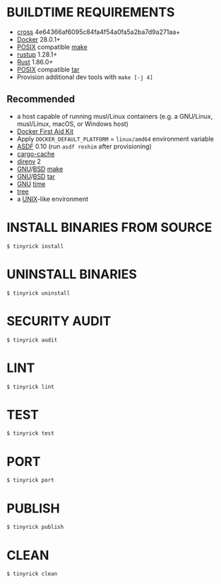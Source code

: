 # BUILDTIME REQUIREMENTS

* [cross](https://crates.io/crates/cross) 4e64366af6095c84fa4f54a0fa5a2ba7d9a271aa+
* [Docker](https://www.docker.com/) 28.0.1+
* [POSIX](https://pubs.opengroup.org/onlinepubs/9799919799/) compatible [make](https://en.wikipedia.org/wiki/Make_(software))
* [rustup](https://rustup.rs/) 1.28.1+
* [Rust](https://www.rust-lang.org/en-US/) 1.86.0+
* [POSIX](https://pubs.opengroup.org/onlinepubs/9799919799/) compatible [tar](https://en.wikipedia.org/wiki/Tar_(computing))
* Provision additional dev tools with `make [-j 4]`

## Recommended

* a host capable of running musl/Linux containers (e.g. a GNU/Linux, musl/Linux, macOS, or Windows host)
* [Docker First Aid Kit](https://github.com/mcandre/docker-first-aid-kit)
* Apply `DOCKER_DEFAULT_PLATFORM` = `linux/amd64` environment variable
* [ASDF](https://asdf-vm.com/) 0.10 (run `asdf reshim` after provisioning)
* [cargo-cache](https://crates.io/crates/cargo-cache)
* [direnv](https://direnv.net/) 2
* [GNU](https://www.gnu.org/)/[BSD](https://en.wikipedia.org/wiki/Berkeley_Software_Distribution) [make](https://en.wikipedia.org/wiki/Make_(software))
* [GNU](https://www.gnu.org/)/[BSD](https://en.wikipedia.org/wiki/Berkeley_Software_Distribution) [tar](https://en.wikipedia.org/wiki/Tar_(computing))
* [GNU](https://www.gnu.org/) [time](https://en.wikipedia.org/wiki/Time_(Unix))
* [tree](https://en.wikipedia.org/wiki/Tree_(command))
* a [UNIX](https://en.wikipedia.org/wiki/Unix)-like environment

# INSTALL BINARIES FROM SOURCE

```console
$ tinyrick install
```

# UNINSTALL BINARIES

```console
$ tinyrick uninstall
```

# SECURITY AUDIT

```console
$ tinyrick audit
```

# LINT

```console
$ tinyrick lint
```

# TEST

```console
$ tinyrick test
```

# PORT

```console
$ tinyrick port
```

# PUBLISH

```console
$ tinyrick publish
```

# CLEAN

```console
$ tinyrick clean
```
